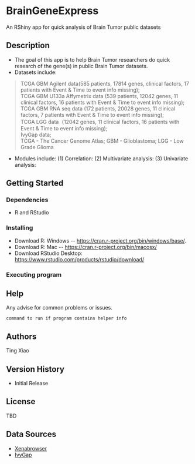 # BrainGeneExpress

An RShiny app for quick analysis of Brain Tumor public datasets 

## Description

* The goal of this app is to help Brain Tumor researchers do quick research of the gene(s) in public Brain Tumor datasets.
* Datasets include: 
> TCGA GBM Agilent data(585 patients, 17814 genes, clinical factors, 17 patients with Event & Time to event info missing); <br/>
> TCGA GBM U133a Affymetrix data (539 patients, 12042 genes, 11 clinical factors, 16 patients with Event & Time to event info missing); <br/>
> TCGA GBM RNA seq data (172 patients, 20028 genes, 11 clinical factors, 7 patients with Event & Time to event info missing); <br/>
> TCGA LGG  data（12042 genes, 11 clinical factors, 16 patients with Event & Time to event info missing); <br/>
> IvyGap data; <br/>
> TCGA - The Cancer Genome Atlas;  GBM - Glioblastoma; LGG - Low Grade Glioma<br/>
* Modules include: (1) Correlation: 
                   (2) Multivariate analysis:
                   (3) Univariate analysis: 



## Getting Started

### Dependencies

* R and RStudio

### Installing

* Download R: Windows -- https://cran.r-project.org/bin/windows/base/. 
* Download R: Mac -- https://cran.r-project.org/bin/macosx/
* Download RStudio Desktop: https://www.rstudio.com/products/rstudio/download/

### Executing program


## Help

Any advise for common problems or issues.
```
command to run if program contains helper info
```

## Authors

Ting Xiao

## Version History

* Initial Release

## License

TBD

## Data Sources
* [Xenabrowser](https://xenabrowser.net/datapages/?cohort=TCGA%20Glioblastoma%20(GBM)&removeHub=https%3A%2F%2Fxena.treehouse.gi.ucsc.edu%3A443)
* [IvyGap](https://glioblastoma.alleninstitute.org/static/download.html)
